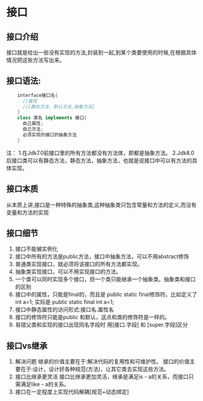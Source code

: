 # 接口

## 接口介绍

接口就是给出一些没有实现的方法,封装到一起,到某个类要使用的时候,在根据具体情况把这些方法写出来。

## 接口语法:

```java
    interface接口名{
      //属性
      //[静态方法，默认方法,抽象方法]
    }
    class 类名 implements 接口{
      自己属性;
      自己方法;
      必须实现的接口的抽象方法
    }
```

  注：
    1.在Jdk7.0前接口里的所有方法都没有方法体，即都是抽象方法。
    2.Jdk8.0后接口类可以有静态方法，静态方法，抽象方法，也就是说接口中可以有方法的具体实现。

## 接口本质

从本质上讲,接口是一种特殊的抽象类,这种抽象类只包含常量和方法的定义,而没有变量和方法的实现

## 接口细节

1. 接口不能被实例化
2. 接口中所有的方法是public方法，接口中抽象方法，可以不用abstract修饰
3. 普通类实现接口，就必须将该接口的所有方法都实现。
4. 抽象类实现接口，可以不用实现接口的方法。
5. 一个类可以同时实现多个接口，但一个类只能继承一个抽象类。抽象类和接口的区别
6. 接口中的属性，只能是final的，而且是 public static final修饰符。比如定义了int a=1; 实际是 public static final int a=1;
7. 接口中静态属性的访问形式:接口名.属性名
8. 接口的修饰符只能是public 和默认，这点和类的修饰符是一样的。
9. 易错父类和实现的接口出现同名字段时 用[接口.字段] 和 [super.字段]区分

## 接口vs继承

1. 解决问题
   继承的价值主要在于:解决代码的复用性和可维护性。
   接口的价值主要在于:设计，设计好各种规范(方法)，让其它类去实现这些方法。
2. 接口比继承更灵活
   接口比继承更加灵活，继承是满足is - a的关系，而接口只需满足like - a的关系。
3. 接口在一定程度上实现代码解耦[规范+动态绑定]
